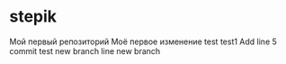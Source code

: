 # stepik
Мой первый репозиторий
Моё первое изменение
test
test1
Add line 5
commit test
new branch line
new branch 
